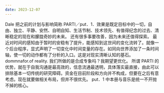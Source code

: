 ```yaml
---
date: 2023-12-07
---
```


Dale
把之前的计划与影响简称 PARTI／put．1．效果是既定目标中的一切，自由、独立、平静、安然、自明自知、生活节制、技术领先、有值得纪念的过去、清晰稳定的现在和朦胧奇妙的未来。
还有很多事要改善，因为未来还值得探索。
最近对时间的感知由于暂时的安稳有了提升，能感知到这世间的变化流转了。就像一个后台程序，显式声明了一切变化中时间变量的存在。如同向世界添加了一条时间轴，使一切的动作都有了分析的入口。这是对现实清晰认知的基石。dommnafor.of reality.
我们所做的是合成专象吗？我期望更优化。
所谓 PARTI 的优势，就在于自我沟通是最高效的，信息流通最透明，具体落实最直接，由此可以排除基本一切传统的研究障碍。资金在目前阶段和方向并不构成，但要在之后有意考虑。现在就要做相关布局，但并不很优先。
put．1 中本册与音乐是统一不开抛不掉的核心。

